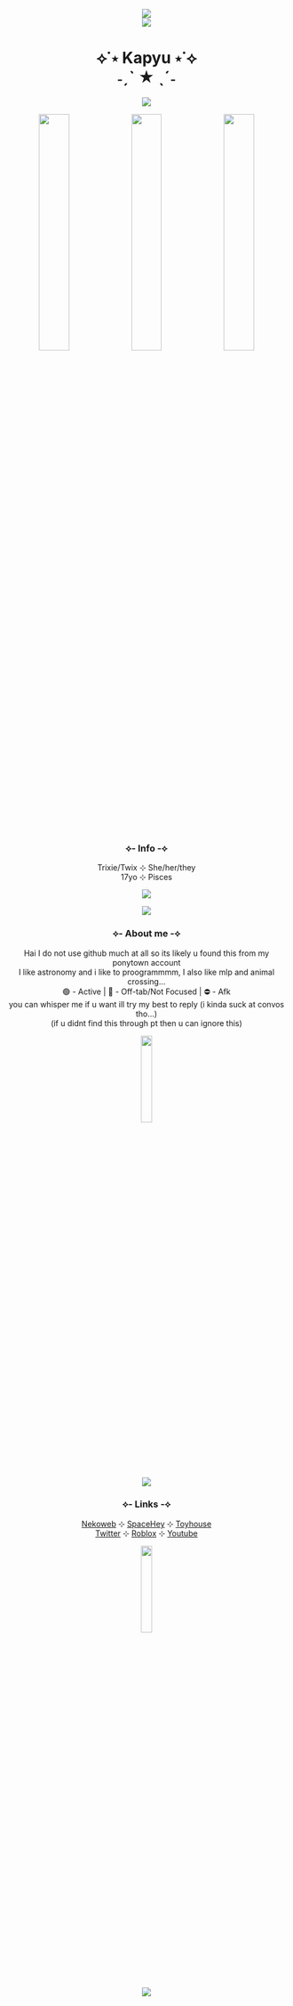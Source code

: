 <p align="center">
  <img src="https://blob.gifcities.org/gifcities/ESHAPWPTIOOVSI4KMOJDRA3A3PGJ2ISZ.gif"><br>
  <img src="https://blob.gifcities.org/gifcities/7ZESIPMPNPPAQP3SB4IUXIRB2G2T34GV.gif">
</p>

<h1 align="center">⟡˙⋆ Kapyu ⋆˙⟡<br>˗ˏˋ ★ ˎˊ˗</h1>

<p align="center">
  <img src="https://spotify-github-profile.kittinanx.com/api/view?uid=31pet47lv3bp3y5xmti3hks4mbsy&cover_image=true&theme=novatorem&show_offline=true&background_color=c1c1c1&interchange=false&bar_color=6748b7&bar_color_cover=true)](https://github.com/kittinan/spotify-github-profile">
</p>

<p align="center">
  <img src="https://blob.gifcities.org/gifcities/SFOTLGI3BNY7KCSDBX3LSAAR3UBUZN43.gif" width=33%><img src="https://blob.gifcities.org/gifcities/SFOTLGI3BNY7KCSDBX3LSAAR3UBUZN43.gif" width=33%><img src="https://blob.gifcities.org/gifcities/SFOTLGI3BNY7KCSDBX3LSAAR3UBUZN43.gif" width=33%>
</p>

<h3 align="center">⟡- Info -⟡</h3>
<p align="center">
  Trixie/Twix ⊹ She/her/they<br>
  17yo ⊹ Pisces<br>
</p>
<p align="center">
  <img src="https://web.archive.org/web/20091027144853im_/http://www.geocities.com/omarheatherlatiri/SITNY/stars.gif">
</p>
<p align="center">
  <img src="https://blob.gifcities.org/gifcities/BN67QKRZSPI3FR3CX6HMXK6I77QXV4OW.gif">
</p>
<h3 align="center">⟡- About me -⟡</h3>
<p align="center">
  Hai I do not use github much at all so its likely u found this from my ponytown account<br>
  I like astronomy and i like to proogrammmm, I also like mlp and animal crossing...<br>
  🟢 - Active | 🌙 - Off-tab/Not Focused | ⛔ - Afk<br>
  you can whisper me if u want ill try my best to reply (i kinda suck at convos tho...)<br>
  (if u didnt find this through pt then u can ignore this)
</p>
<p align="center">
  <img src="https://starfield.nekoweb.org/images/graphics/spinning%20astra.gif" width=20%>
</p>
<p align="center">
  <img src="https://blob.gifcities.org/gifcities/BN67QKRZSPI3FR3CX6HMXK6I77QXV4OW.gif">
</p>
<h3 align="center">⟡- Links -⟡</h3>
<p align="center">
  <a href="https://starfield.nekoweb.org/" target="_blank">Nekoweb</a> ⊹ <a href="https://spacehey.com/kapyu" target="_blank">SpaceHey</a> ⊹ <a href="https://toyhou.se/Kapyu" target="_blank">Toyhouse</a><br>
  <a href="https://www.roblox.com/users/60248339/profile" target="_blank">Twitter</a> ⊹ <a href="https://www.roblox.com/users/60248339/profile" target="_blank">Roblox</a> ⊹ <a href="https://www.youtube.com/@Kapyyuu" target="_blank">Youtube</a>
</p>
<p align="center">
  <img src="https://github.com/user-attachments/assets/af069742-74b3-414e-bce8-e36b535ce56d" width=20%>
</p>
<p align="center">
  <img src="https://blob.gifcities.org/gifcities/YVTEOOGLJCYJEFLBXKPGMKJL2LLGCFKO.gif">
</p>
